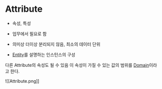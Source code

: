 # Attribute
- 속성, 특성

- 업무에서 필요로 함 
- 의미상 더이상 분리되지 않음, 최소의 데이터 단위
- [Entity](CE/DB/Entity.md)를 설명하는 인스턴스의 구성

다른 Attribute의 속성도 될 수 있음
이 속성이 가질 수 있는 값의 범위를 [Domain](Domain.md)이라고 한다.

![[Attribute.png]]
